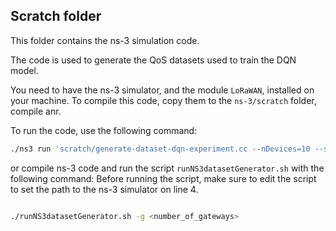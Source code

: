 ## Scratch folder
This folder contains the ns-3 simulation code.

The code is used to generate the QoS datasets used to train the DQN model.

You need to have the ns-3 simulator, and the module `LoRaWAN`,  installed on your machine. To compile this code, copy them to the `ns-3/scratch` folder, compile anr.

To run the code, use the following command:
```bash
./ns3 run 'scratch/generate-dataset-dqn-experiment.cc --nDevices=10 --seed=1 --state=1 --nGateways=3 --tGatewaysPositions="500,500,45:500,1500,45:500,6500,45:"'
```
or compile ns-3 code and run the script `runNS3datasetGenerator.sh` with the following command:
Before running the script, make sure to edit the script to set the path to the ns-3 simulator on line 4.
```bash

./runNS3datasetGenerator.sh -g <number_of_gateways>
```
